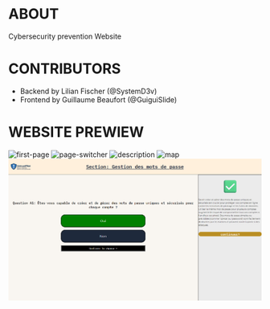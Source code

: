 # ABOUT
Cybersecurity prevention Website

# CONTRIBUTORS
- Backend by Lilian Fischer (@SystemD3v)
- Frontend by Guillaume Beaufort (@GuiguiSlide)
# WEBSITE PREWIEW
![first-page](https://github.com/GuiguiSlide/Untrustpilot/imgs/blob/main/screenshotunstrustpilot2.png?raw=true)
![page-switcher](https://github.com/GuiguiSlide/Untrustpilot/imgs/blob/main/screenshotunstrustpilot3.png?raw=true)
![description](https://github.com/GuiguiSlide/Untrustpilot/imgs/blob/main/screenshotunstrustpilot4.png?raw=true)
![map](https://github.com/GuiguiSlide/Untrustpilot/imgs/blob/main/screenshotunstrustpilot5.png?raw=true)
![questions](https://github.com/GuiguiSlide/Untrustpilot/blob/main/imgs/screenshotunstrustpilot1.png)
